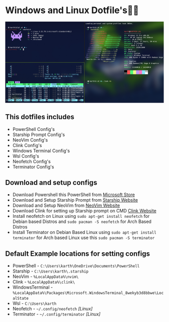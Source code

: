 # **Windows and Linux Dotfile's🧑‍💻**

![Terminal Preview](./assets/terminal.png)

## **This dotfiles includes**

- PowerShell Config's
- Starship Prompt Config's
- NeoVim Config's
- Clink Config's
- Windows Terminal Config's
- Wsl Config's
- Neofetch Config's
- Terminator Config's

## **Download and setup configs**

- Download Powershell this PowerShell from [Microsoft Store](https://apps.microsoft.com/store/detail/powershell/9MZ1SNWT0N5D?hl=en-in&gl=in)
- Download and Setup Starship Prompt from [Starship Website](https://starship.rs/)
- Download and Setup NeoVim from [NeoVim Website](https://neovim.io/)
- Download Clink for setting up Starship prompt on CMD [Clink Website](https://chrisant996.github.io/clink/clink.html)
- Install neofetch on Linux using `sudo apt-get install neofetch` for Debian based Distros and `sudo pacman -S neofetch` for Arch Based Distros
- Install Terminator on Debian Based Linux using `sudo apt-get install terminator` for Arch based Linux use this `sudo pacman -S terminator`

## **Default Example locations for setting configs**

- PowerShell - `C:\Users\karth\OneDrive\Documents\PowerShell`
- Starship - `C:\Users\karth\.starship`
- NeoVim - `%LocalAppData%\nvim\`
- Clink - `%LocalAppData%\clink\`
- WindowsTerminal - `%LocalAppData%\Packages\Microsoft.WindowsTerminal_8wekyb3d8bbwe\LocalState`
- Wsl - `C:\Users\karth`
- Neofetch - `~/.config/neofetch` _[Linux]_
- Terminator - `~/.config/terminator` _[Linux]_
